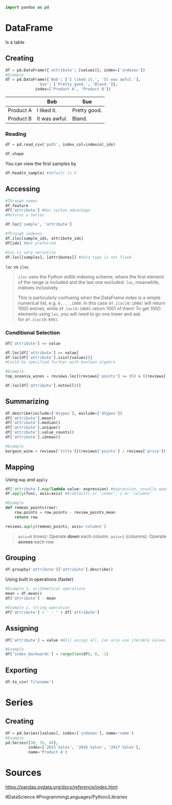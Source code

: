 ```python
import pandas as pd
```
# DataFrame
Is a table

## Creating
```python
df = pd.DataFrame({'attribute': [values]}, index=['indexes'])
#Example
df = pd.DataFrame({'Bob': ['I liked it.', 'It was awful.'], 
              'Sue': ['Pretty good.', 'Bland.']},
             index=['Product A', 'Product B'])
```

|           | Bob           | Sue          |
| --------- | ------------- | ------------ |
| Product A | I liked it.   | Pretty good. |
| Product B | It was awful. | Bland.       |
### Reading
```python
df = pd.read_csv('path', index_col=indexcol_idx)
```

```python
df.shape
```

You can view the first samples by
```python
df.head(n_sample) #default is 5
```

## Accessing

```python
#Through names
df.feature
df['attribute'] #Has syntax advantage
#Returns a Series

df.loc['sample', 'attribute']

#Through indexes
df.iloc[sample_idx, attribute_idx]
df[idx] #Not preferred

#loc is very versatile
df.loc[[samples], [attributes]] #data type is not fixed
```

`loc` vs `iloc`
>`iloc` uses the Python stdlib indexing scheme, where the first element of the range is included and the last one excluded. `loc`, meanwhile, indexes inclusively.
>
>This is particularly confusing when the DataFrame index is a simple numerical list, e.g. `0,...,1000`. In this case `df.iloc[0:1000]` will return 1000 entries, while `df.loc[0:1000]` return 1001 of them! To get 1000 elements using `loc`, you will need to go one lower and ask for `df.iloc[0:999]`.
### Conditional Selection
```python
df['attribute'] == value

df.loc[df['attribute'] == value]
df.loc[df['attribute'].isin([values])]
#Could be specified further with boolean algebra

#Example
top_oceania_wines = reviews.loc[(reviews['points'] >= 95) & ((reviews['country'] == 'Australia') | (reviews['country'] == 'New Zealand'))]

df.loc[df['attribute'].notnull()]
```

## Summarizing
```python
df.describe(include=['dtypes'], exclude=['dtypes'])
df['attribute'].mean()
df['attribute'].median()
df['attribute'].unique()
df['attribute'].value_counts()
df['attribute'].idxmax()

#Example
bargain_wine = reviews['title'][(reviews['points'] / reviews['price']).idxmax()]
```

## Mapping

Using `map` and `apply`
```python
df['attribute'].map(lambda value: expression) #expression, usually operations on the value
df.apply(func, axis=axis) #0(default) or ‘index’, 1 or ‘columns’

#Example
def remean_points(row):
    row.points = row.points - review_points_mean
    return row

reviews.apply(remean_points, axis='columns')
```
>`axis=0` (rows): Operate **down** each column.
>`axis=1` (columns): Operate **across** each row.

## Grouping
```python
df.groupby('attribute')['attribute'].describe()
```

Using built in operations (faster)
```python
#Example 1, arithmetical operations
mean = df.mean()
df['attribute'] - mean

#Example 2, string operation
df['attribute'] + ' - ' + df['attribute']
```
## Assigning
```python
df['attribute'] = value #Will assign all, can also use iterable values

#Example
df['index_backwards'] = range(len(df), 0, -1)
```
## Exporting
```python
df.to_csv('filename')
```
# Series
## Creating
```python
df = pd.Series([values], index=['indexes'], name='name')
#Example
pd.Series([30, 35, 40],
		  index=['2015 Sales', '2016 Sales', '2017 Sales'],
		  name='Product A')
```

# Sources
https://pandas.pydata.org/docs/reference/index.html

#DataScience
#ProgrammingLanguages/Python/Libraries